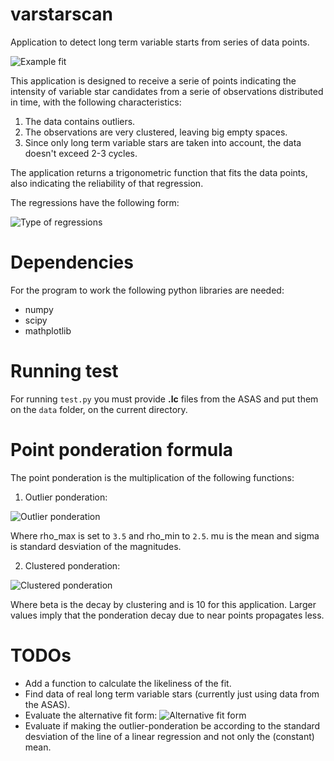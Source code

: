 # varstarscan

Application to detect long term variable starts from series of data points.

![Example fit](img/bestfitever.png)

This application is designed to receive a serie of points indicating the intensity of variable star candidates from a serie of observations distributed in time, with the following characteristics:

1. The data contains outliers.
2. The observations are very clustered, leaving big empty spaces.
3. Since only long term variable stars are taken into account, the data doesn't exceed 2-3 cycles.

The application returns a trigonometric function that fits the data points, also indicating the reliability of that regression.

The regressions have the following form:

![Type of regressions](http://mathurl.com/hzxmylk.png)

# Dependencies

For the program to work the following python libraries are needed:

* numpy
* scipy
* mathplotlib

# Running test

For running `test.py` you must provide **.lc** files from the ASAS and put them on the `data` folder, on the current directory.

# Point ponderation formula

The point ponderation is the multiplication of the following functions:

1. Outlier ponderation:

![Outlier ponderation](http://mathurl.com/h3aqkcb.png)

Where rho\_max is set to `3.5` and rho\_min to `2.5`.
mu is the mean and sigma is standard desviation of the magnitudes.

2. Clustered ponderation:

![Clustered ponderation](http://www.texrendr.com/?eqn=P_i%3D%20%5Cfrac%7B1%7D%7B%5Csum_%7Bj%7De%5E%7B-%5Cbeta%20%5Cleft(%7B%7Cx_i-x_j%7C%5Cfrac%7Bn%5E2%7D%7B%5Csum_a%20%5Csum_b%20%7C%20x_a-x_b%7C%7D%7D%5Cright)%7D%7D)

Where beta is the decay by clustering and is 10 for this application. Larger values imply that the ponderation decay due to near points propagates less.

# TODOs

* Add a function to calculate the likeliness of the fit.
* Find data of real long term variable stars (currently just using data from the ASAS).
* Evaluate the alternative fit form: ![Alternative fit form](http://mathurl.com/hay7uzg.png)
* Evaluate if making the outlier-ponderation be according to the standard desviation of the line of a linear regression and not only the (constant) mean.
